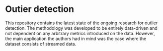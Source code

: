 # Outier detection
This repository contains the latest state of the ongoing research for outlier detection. The methodology was developed to be entirely data-driven and not dependent on any arbitrary metrics introduced on the data. However, the main application the authors had in mind was the case where the dataset consists of streamed data.
